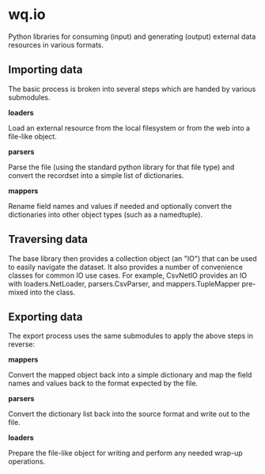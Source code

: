 # wq.io

Python libraries for consuming (input) and generating (output) external data
resources in various formats.

## Importing data

The basic process is broken into several steps which are handed by various
submodules.

**loaders**

  Load an external resource from the local filesystem or from the web
  into a file-like object.

**parsers**

  Parse the file (using the standard python library for that file type) and
  convert the recordset into a simple list of dictionaries.

**mappers**

  Rename field names and values if needed and optionally convert the
  dictionaries into other object types (such as a namedtuple).

## Traversing data

The base library then provides a collection object (an "IO") that can be used
to easily navigate the dataset.  It also provides a number of convenience
classes for common IO use cases.  For example, CsvNetIO provides an IO with
loaders.NetLoader, parsers.CsvParser, and mappers.TupleMapper pre-mixed into
the class.

## Exporting data 

The export process uses the same submodules to apply the above steps in
reverse:

**mappers**

  Convert the mapped object back into a simple dictionary and map the field
  names and values back to the format expected by the file.

**parsers**

  Convert the dictionary list back into the source format and write out to the
  file.

**loaders**

  Prepare the file-like object for writing and perform any needed wrap-up
  operations.
